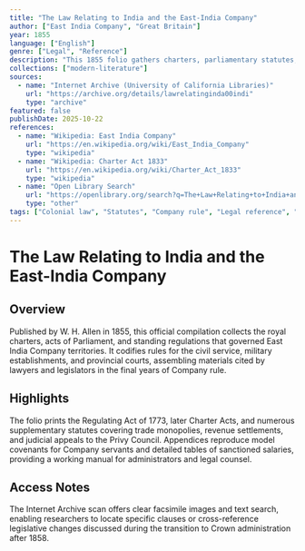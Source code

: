 ```yaml
---
title: "The Law Relating to India and the East-India Company"
author: ["East India Company", "Great Britain"]
year: 1855
language: ["English"]
genre: ["Legal", "Reference"]
description: "This 1855 folio gathers charters, parliamentary statutes, and Company regulations that defined British India’s civil, military, and revenue administration on the eve of the Crown takeover."
collections: ["modern-literature"]
sources:
  - name: "Internet Archive (University of California Libraries)"
    url: "https://archive.org/details/lawrelatinginda00indi"
    type: "archive"
featured: false
publishDate: 2025-10-22
references:
  - name: "Wikipedia: East India Company"
    url: "https://en.wikipedia.org/wiki/East_India_Company"
    type: "wikipedia"
  - name: "Wikipedia: Charter Act 1833"
    url: "https://en.wikipedia.org/wiki/Charter_Act_1833"
    type: "wikipedia"
  - name: "Open Library Search"
    url: "https://openlibrary.org/search?q=The+Law+Relating+to+India+and+the+East-India+Company"
    type: "other"
tags: ["Colonial law", "Statutes", "Company rule", "Legal reference", "Public domain"]
---
```


# The Law Relating to India and the East-India Company

## Overview
Published by W. H. Allen in 1855, this official compilation collects the royal charters, acts of Parliament, and standing regulations that governed East India Company territories. It codifies rules for the civil service, military establishments, and provincial courts, assembling materials cited by lawyers and legislators in the final years of Company rule.

## Highlights
The folio prints the Regulating Act of 1773, later Charter Acts, and numerous supplementary statutes covering trade monopolies, revenue settlements, and judicial appeals to the Privy Council. Appendices reproduce model covenants for Company servants and detailed tables of sanctioned salaries, providing a working manual for administrators and legal counsel.

## Access Notes
The Internet Archive scan offers clear facsimile images and text search, enabling researchers to locate specific clauses or cross-reference legislative changes discussed during the transition to Crown administration after 1858.
